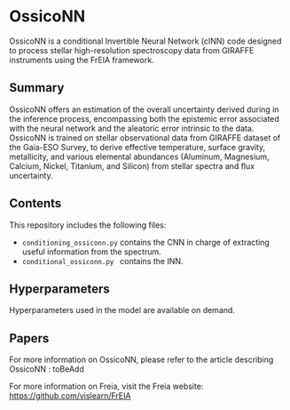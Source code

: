 # OssicoNN

OssicoNN is a conditional Invertible Neural Network (cINN) code designed to process stellar high-resolution spectroscopy data from GIRAFFE instruments using the FrEIA framework.


Summary
--------------

OssicoNN offers an estimation of the overall uncertainty derived during in the inference process, encompassing both the epistemic error associated with the neural network and the aleatoric error intrinsic to the data. OssicoNN is trained on stellar observational data from GIRAFFE dataset of the Gaia-ESO Survey, to  derive effective temperature, surface gravity, metallicity, and various elemental abundances (Aluminum, Magnesium, Calcium, Nickel, Titanium, and Silicon) from stellar spectra and flux uncertainty. 

Contents
--------------

This repository includes the following files:
* ``conditioning_ossiconn.py`` contains the CNN in charge of extracting useful information from the spectrum.
* ``conditional_ossiconn.py `` contains the INN.

Hyperparameters
--------------

Hyperparameters used in the model are available on demand.

Papers
--------------

For more information on OssicoNN, please refer to the article describing OssicoNN : toBeAdd 

For more information on Freia, visit the Freia website: https://github.com/vislearn/FrEIA 
